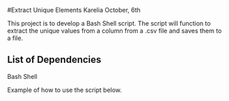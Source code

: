 #Extract Unique Elements
Karelia October, 6th

This project is to develop a Bash Shell script.
The script will function to extract the unique values from a column from a .csv file and saves them to a file.

## List of Dependencies
Bash Shell

Example of how to use the script below.
